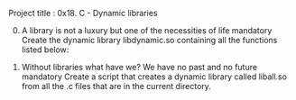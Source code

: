 Project title : 0x18. C - Dynamic libraries

0. A library is not a luxury but one of the necessities of life
mandatory
Create the dynamic library libdynamic.so containing all the functions listed below:


1. Without libraries what have we? We have no past and no future
mandatory
Create a script that creates a dynamic library called liball.so from all the .c files that are in the current directory.



